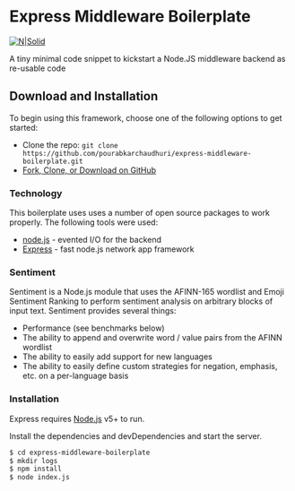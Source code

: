 # Express Middleware Boilerplate

[![N|Solid](https://amandeepmittal.gallerycdn.vsassets.io/extensions/amandeepmittal/expressjs/2.0.0/1509881293872/Microsoft.VisualStudio.Services.Icons.Default)](https://amandeepmittal.gallerycdn.vsassets.io/extensions/amandeepmittal/expressjs/2.0.0/1509881293872/Microsoft.VisualStudio.Services.Icons.Default)

A tiny minimal code snippet to kickstart a Node.JS middleware backend as re-usable code

## Download and Installation

To begin using this framework, choose one of the following options to get started:
* Clone the repo: `git clone https://github.com/pourabkarchaudhuri/express-middleware-boilerplate.git`
* [Fork, Clone, or Download on GitHub](https://github.com/pourabkarchaudhuri/express-middleware-boilerplate)

### Technology

This boilerplate uses uses a number of open source packages to work properly. The following tools were used:

* [node.js] - evented I/O for the backend
* [Express] - fast node.js network app framework

### Sentiment

Sentiment is a Node.js module that uses the AFINN-165 wordlist and Emoji Sentiment Ranking to perform sentiment analysis on arbitrary blocks of input text. Sentiment provides several things:

* Performance (see benchmarks below)
* The ability to append and overwrite word / value pairs from the AFINN wordlist
* The ability to easily add support for new languages
* The ability to easily define custom strategies for negation, emphasis, etc. on a per-language basis

### Installation

Express requires [Node.js](https://nodejs.org/) v5+ to run.

Install the dependencies and devDependencies and start the server.

```sh
$ cd express-middleware-boilerplate
$ mkdir logs
$ npm install
$ node index.js
```


   [node.js]: <http://nodejs.org>
   [express]: <http://expressjs.com>
